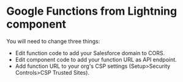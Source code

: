# Google Functions from Lightning component

You will need to change three things:
* Edit function code to add your Salesforce domain to CORS.
* Edit component code to add your function URL as API endpoint.
* Add function URL to your org's CSP settings (Setup>Security Controls>CSP Trusted Sites).